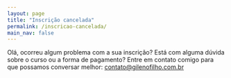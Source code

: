 ```yaml
---
layout: page
title: "Inscrição cancelada"
permalink: /inscricao-cancelada/
main_nav: false
---
```


Olá, ocorreu algum problema com a sua inscrição? Está com alguma dúvida sobre o curso ou a forma de pagamento? Entre em contato comigo para que possamos conversar melhor: [contato@gilenofilho.com.br](mailto:contato@gilenofilho.com.br)
